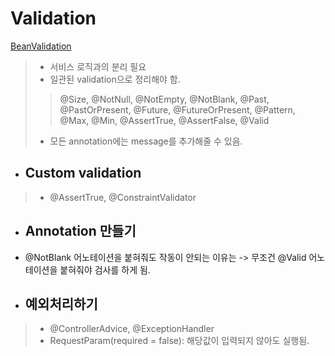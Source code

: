 # Validation

[BeanValidation](https://beanvalidation.org/)
> - 서비스 로직과의 분리 필요 
> - 일관된 validation으로 정리해야 함.
>> @Size, @NotNull, @NotEmpty, @NotBlank, @Past, @PastOrPresent, @Future, @FutureOrPresent, @Pattern, @Max, @Min, @AssertTrue, @AssertFalse, @Valid
> - 모든 annotation에는 message를 추가해줄 수 있음. 


- ## Custom validation
> - @AssertTrue, @ConstraintValidator



- ## Annotation 만들기 

- @NotBlank 어노테이션을 붙혀줘도 작동이 안되는 이유는 -> 무조건 @Valid 어노테이션을 붙혀줘야 검사를 하게 됨. 



- ## 예외처리하기 
> - @ControllerAdvice, @ExceptionHandler
> - RequestParam(required = false): 해당값이 입력되지 않아도 실행됨. 



